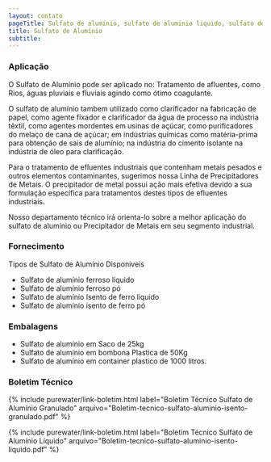 ```yaml
---
layout: contato
pageTitle: Sulfato de alumínio, sulfato de aluminio liquido, sulfato de alumínio granulado, sulfato de aluminio ferroso
title: Sulfato de Alumínio
subtitle: 
---
```

### Aplicação

O Sulfato de Alumínio pode ser aplicado no: Tratamento de afluentes, como Rios, águas pluviais e fluviais agindo como ótimo coagulante. 

O sulfato de alumínio tambem utilizado como clarificador na fabricação de papel, como agente fixador e clarificador da água de processo na indústria têxtil, como agentes mordentes em usinas de açúcar, como purificadores do melaço de cana de açúcar; em indústrias químicas como matéria-prima para obtenção de sais de alumínio; na indústria do cimento isolante na indústria de óleo para clarificação.

Para o tratamento de efluentes industriais que contenham metais pesados e outros elementos contaminantes, sugerimos nossa Linha de Precipitadores de Metais. O precipitador de metal possui ação mais efetiva devido a sua formulação específica para tratamentos destes tipos de efluentes industriais.

Nosso departamento técnico irá orienta-lo sobre a melhor aplicação do sulfato de alumínio ou Precipitador de Metais em seu segmento industrial.

### Fornecimento
Tipos de Sulfato de Alumínio Disponiveis

- Sulfato de alumínio ferroso liquido 
- Sulfato de alumínio ferroso pó
- Sulfato de alumínio Isento de ferro liquido
- Sulfato de alumínio isento de ferro pó

### Embalagens

- Sulfato de alumínio em Saco de 25kg
- Sulfato de alumínio em bombona Plastica de 50Kg
- Sulfato de alumínio em container plastico de 1000 litros.

### Boletim Técnico

{% include purewater/link-boletim.html 
   label="Boletim Técnico Sulfato de Alumínio Granulado" 
   arquivo="Boletim-tecnico-sulfato-aluminio-isento-granulado.pdf" %}

{% include purewater/link-boletim.html 
    label="Boletim Técnico Sulfato de Alumínio Líquido" 
    arquivo="Boletim-tecnico-sulfato-aluminio-isento-liquido.pdf" %}
